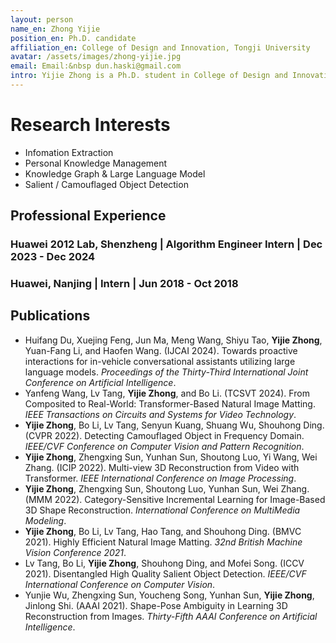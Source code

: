 ```yaml
---
layout: person
name_en: Zhong Yijie
position_en: Ph.D. candidate
affiliation_en: College of Design and Innovation, Tongji University
avatar: /assets/images/zhong-yijie.jpg
email: Email:&nbsp dun.haski@gmail.com
intro: Yijie Zhong is a Ph.D. student in College of Design and Innovation at Tongji University, with a Master's from Nanjing University, Department of Computer Science and Technology. His research focuses on personal knowledge extraction and management, knowledge graph and large language model, salient/camouflaged object detection and natural image matting. Zhong will continue to explore the LLM-based agent and practical use in daily life.
---
```


# Research Interests

- Infomation Extraction
- Personal Knowledge Management
- Knowledge Graph & Large Language Model
- Salient / Camouflaged Object Detection

## Professional Experience

### Huawei 2012 Lab, Shenzheng **|** Algorithm Engineer Intern **|** Dec 2023 - Dec 2024

### Huawei, Nanjing **|** Intern **|** Jun 2018 - Oct 2018

## Publications

- Huifang Du, Xuejing Feng, Jun Ma, Meng Wang, Shiyu Tao, **Yijie Zhong**, Yuan-Fang Li, and Haofen Wang. (IJCAI 2024). Towards proactive interactions for in-vehicle conversational assistants utilizing large language models. *Proceedings of the Thirty-Third International Joint Conference on Artificial Intelligence*.
- Yanfeng Wang, Lv Tang, **Yijie Zhong**, and Bo Li. (TCSVT 2024). From Composited to Real-World: Transformer-Based Natural Image Matting. *IEEE Transactions on Circuits and Systems for Video Technology*.
- **Yijie Zhong**, Bo Li, Lv Tang, Senyun Kuang, Shuang Wu, Shouhong Ding. (CVPR 2022). Detecting Camouflaged Object in Frequency Domain. *IEEE/CVF Conference on Computer Vision and Pattern Recognition*.
- **Yijie Zhong**, Zhengxing Sun, Yunhan Sun, Shoutong Luo, Yi Wang, Wei Zhang. (ICIP 2022). Multi-view 3D Reconstruction from Video with Transformer. *IEEE International Conference on Image Processing*.
- **Yijie Zhong**, Zhengxing Sun, Shoutong Luo, Yunhan Sun, Wei Zhang. (MMM 2022). Category-Sensitive Incremental Learning for Image-Based 3D Shape Reconstruction. *International Conference on MultiMedia Modeling*.
- **Yijie Zhong**, Bo Li, Lv Tang, Hao Tang, and Shouhong Ding. (BMVC 2021). Highly Efficient Natural Image Matting. *32nd British Machine Vision Conference 2021*.
- Lv Tang, Bo Li, **Yijie Zhong**, Shouhong Ding, and Mofei Song. (ICCV 2021). Disentangled High Quality Salient Object Detection. *IEEE/CVF International Conference on Computer Vision*.
- Yunjie Wu, Zhengxing Sun, Youcheng Song, Yunhan Sun, **Yijie Zhong**, Jinlong Shi. (AAAI 2021). Shape-Pose Ambiguity in Learning 3D Reconstruction from Images. *Thirty-Fifth AAAI Conference on Artificial Intelligence*.
